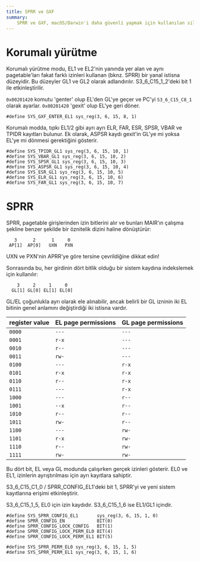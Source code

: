 ```yaml
---
title: SPRR ve GXF
summary:
    SPRR ve GXF, macOS/Darwin'i daha güvenli yapmak için kullanılan silikon içi güvenlik özellikleridir.
---
```



# Korumalı yürütme

Korumalı yürütme modu, EL1 ve EL2'nin yanında yer alan ve aynı pagetable'ları fakat farklı izinleri kullanan (bknz. SPRR) bir yanal istisna düzeyidir. Bu düzeyler GL1 ve GL2 olarak adlandırılır. S3_6_C15_1_2'deki bit 1 ile etkinleştirilir.

`0x00201420` komutu 'genter' olup EL'den GL'ye geçer ve PC'yi `S3_6_C15_C8_1` olarak ayarlar.
`0x00201420` 'gexit' olup EL'ye geri döner.

```
#define SYS_GXF_ENTER_EL1 sys_reg(3, 6, 15, 8, 1)
```

Korumalı modda, tıpkı EL1/2 gibi ayrı ayrı ELR, FAR, ESR, SPSR, VBAR ve TPIDR kayıtları bulunur.
Ek olarak, ASPSR kaydı gexit'in GL'ye mi yoksa EL'ye mi dönmesi gerektiğini gösterir.

```
#define SYS_TPIDR_GL1 sys_reg(3, 6, 15, 10, 1)
#define SYS_VBAR_GL1 sys_reg(3, 6, 15, 10, 2)
#define SYS_SPSR_GL1 sys_reg(3, 6, 15, 10, 3)
#define SYS_ASPSR_GL1 sys_reg(3, 6, 15, 10, 4)
#define SYS_ESR_GL1 sys_reg(3, 6, 15, 10, 5)
#define SYS_ELR_GL1 sys_reg(3, 6, 15, 10, 6)
#define SYS_FAR_GL1 sys_reg(3, 6, 15, 10, 7)
```


# SPRR  

SPRR, pagetable girişlerinden izin bitlerini alır ve bunları MAIR'ın çalışma şekline benzer şekilde bir öznitelik dizini haline dönüştürür:

```
   3      2      1     0
 AP[1]  AP[0]   UXN   PXN
```

UXN ve PXN'nin APRR'ye göre tersine çevrildiğine dikkat edin!

Sonrasında bu, her girdinin dört bitlik olduğu bir sistem kaydına indekslemek için kullanılır:


```
    3     2     1     0
  GL[1] GL[0] EL[1] EL[0]
```

GL/EL çoğunlukla ayrı olarak ele alınabilir, ancak belirli bir GL izninin iki EL bitinin genel anlamını değiştirdiği iki istisna vardır.


| register value | EL page permissions | GL page permissions |
|-|-|-|
| `0000` | `---` | `---` |
| `0001` | `r-x` | `---` |
| `0010` | `r--` | `---` |
| `0011` | `rw-` | `---` |
| `0100` | `---` | `r-x` |
| `0101` | `r-x` | `r-x` |
| `0110` | `r--` | `r-x` |
| `0111` | `---` | `r-x` |
| `1000` | `---` | `r--` |
| `1001` | `--x` | `r--` |
| `1010` | `r--` | `r--` |
| `1011` | `rw-` | `r--` |
| `1100` | `---` | `rw-` |
| `1101` | `r-x` | `rw-` |
| `1110` | `r--` | `rw-` |
| `1111` | `rw-` | `rw-` |


Bu dört bit, EL veya GL modunda çalışırken gerçek izinleri gösterir.
EL0 ve EL1, izinlerin ayrıştırılması için ayrı kayıtlara sahiptir.

S3_6_C15_C1_0 / SPRR_CONFIG_EL1'deki bit 1, SPRR'yi ve yeni sistem kayıtlarına erişimi etkinleştirir.

S3_6_C15_1_5, EL0 için izin kaydıdır. S3_6_C15_1_6 ise EL1/GL1 içindir.

```
#define SYS_SPRR_CONFIG_EL1       sys_reg(3, 6, 15, 1, 0)
#define SPRR_CONFIG_EN            BIT(0)
#define SPRR_CONFIG_LOCK_CONFIG   BIT(1)
#define SPRR_CONFIG_LOCK_PERM_EL0 BIT(4)
#define SPRR_CONFIG_LOCK_PERM_EL1 BIT(5)

#define SYS_SPRR_PERM_EL0 sys_reg(3, 6, 15, 1, 5)
#define SYS_SPRR_PERM_EL1 sys_reg(3, 6, 15, 1, 6)
```
